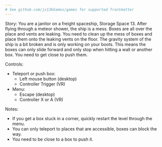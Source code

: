 ```yaml
---
# See github.com/js13kGames/games for supported frontmatter
---
```

Story:
You are a janitor on a freight spaceship, Storage Space 13. After flying through a meteor shower, the ship is a mess. Boxes are all over the place and vents are leaking. You need to clean up the mess of boxes and place them onto the leaking vents on the floor. The gravity system of the ship is a bit broken and is only working on your boots. This means the boxes can only slide forward and only stop when hitting a wall or another box. You need to get close to push them.     

Controls:
- Teleport or push box:  
    - Left mouse button (desktop)
    - Controller Trigger (VR)
- Menu:
    - Escape (desktop)
    - Controller X or A (VR)

Notes:
- If you get a box stuck in a corner, quickly restart the level through the menu.
- You can only teleport to places that are accessible, boxes can block the way.
- You need to be close to a box to push it.